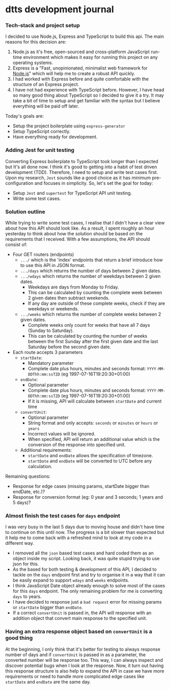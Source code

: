 # dtts development journal

### Tech-stack and project setup

I decided to use Node.js, Express and TypeScript to build this api. The main reasons for this decision are:
1. Node.js as it's free, open-sourced and cross-platform JavaScript run-time environment which makes it easy for running this project on any operating systems.
2. Express is a "Fast, unopinionated, minimalist web framework for [Node.js](https://nodejs.org/en/)" which will help me to create a robust API quickly.
3. I had worked with Express before and quite comfortable with the structure of an Express project.
4. I have not had experience with TypeScript before. However, I have head so many good thing about TypeScript so I decided to give it a try. It may take a bit of time to setup and get familiar with the syntax but I believe everything will be paid off later.

Today's goals are:
* Setup the project boilerplate using `express-generator`
* Setup TypeScript correctly.
* Have everything ready for development.

### Adding Jest for unit testing
Converting Express boilerplate to TypeScript took longer than I expected but It's all done now. I think it's good to getting into a habit of test driven development (TDD). Therefore, I need to setup and write test cases first. Upon my research, `Jest` sounds like a good choice as it has minimum pre-configuration and focuses in simplicity. So, let's set the goal for today:
* Setup `Jest` and `supertest` for TypeScript API unit testing.
* Write some test cases.

### Solution outline
While trying to write some test cases, I realise that I didn't have a clear view about how this API should look like. As a result, I spent roughly an hour yesterday to think about how the solution should be based on the requirements that I received. With a few assumptions, the API should consist of:
* Four GET routers (endpoints)
    * `.../` which is the 'index' endpoints that return a brief introduce how to use this API in JSON format.
    * `.../days` which returns the number of days between 2 given dates.
    * `.../wdays` which returns the number of weekdays between 2 given dates.
        * Weekdays are days from Monday to Friday.
        * This can be calculated by counting the complete week between 2 given dates then subtract weekends.
        * If any day are outside of these complete weeks, check if they are weekdays or weekends.
    * `.../weeks` which returns the number of complete weeks between 2 given dates.
        * Complete weeks only count for weeks that have all 7 days (Sunday to Saturday).
        * This can be calculated by counting the number of weeks between the first Sunday after the first given date and the last Saturday before the second given date.
* Each route accepts 3 parameters
    * `startDate`:
        * Mandatory parameter
        * Complete date plus hours, minutes and seconds format: `YYYY-MM-DDThh:mm:ssTZD` (eg 1997-07-16T19:20:30+01:00)
    * `endDate`: 
        * Optional parameter
        * Complete date plus hours, minutes and seconds format: `YYYY-MM-DDThh:mm:ssTZD` (eg 1997-07-16T19:20:30+01:00)
        * If it is missing, API will calculate between `startDate` and current time
    * `convertUnit`: 
        * Optional parameter
        * String format and only accepts: `seconds` or `minutes` or `hours` or `years`
        * Incorrect values will be ignored.
        * When specified, API will return an additional value which is the conversion of the response into specified unit.
    * Additional requirements:
        * `startDate` and `endDate` allows the specification of timezone.
        * `startDate` and `endDate` will be converted to UTC before any calculation.
 
 Remaining questions:
 * Response for edge cases (missing params, startDate bigger than endDate, etc.)?
 * Response for conversion format (eg: 0 year and 3 seconds; 1 years and 5 days)?

### Almost finish the test cases for `days` endpoint
I was very busy in the last 5 days due to moving house and didn't have time to continue on this until now. The progress is a bit slower than expected but it help me to come back with a refreshed mind to look at my code in a different way.
* I removed all the `json` based test cases and hard coded them as an object inside my script. Looking back, it was quite stupid trying to use json for this.
* As the based for both testing & development of this API, I decided to tackle on the `days` endpoint first and try to organise it in a way that it can be easily expand to support `wdays` and `weeks` endpoints.
* I think JavaScript Date object already enough to solve most of the cases for this `days` endpoint. The only remaining problem for me is converting `days` to years.
* I have decided to response just a `bad request` error for missing params or `startDate` bigger than `endDate`.
* If a correct `convertUnit` is passed in, the API will response with an addition object that convert main response to the specified unit.

### Having an extra response object based on `convertUnit` is a good thing
At the beginning, I only think that it's better for testing to always response number of days and if `convertUnit` is passed in as a parameter, the converted number will be response too. This way, I can always inspect and discover potential bugs when I look at the response. Now, it turn out having this response structure is also help to expand the API in case we have more requirements or need to handle more complicated edge cases like `startDate` and `endDate` are the same day.